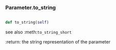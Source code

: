 ### Parameter.to_string

```py

def to_string(self)

```



see also :meth:`to_string_short`

:return: the string representation of the parameter

